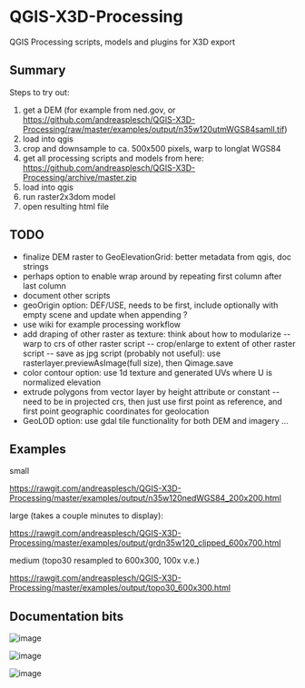 # QGIS-X3D-Processing
QGIS Processing scripts, models and plugins for X3D export

## Summary
Steps to try out:
1. get a DEM (for example from ned.gov, or https://github.com/andreasplesch/QGIS-X3D-Processing/raw/master/examples/output/n35w120utmWGS84samll.tif)
2. load into qgis
3. crop and downsample to ca. 500x500 pixels, warp to longlat WGS84
4. get all processing scripts and models from here: https://github.com/andreasplesch/QGIS-X3D-Processing/archive/master.zip
5. load into qgis
6. run raster2x3dom model
7. open resulting html file

## TODO

 - finalize DEM raster to GeoElevationGrid: better metadata from qgis, doc strings
 - perhaps option to enable wrap around by repeating first column after last column
 - document other scripts
 - geoOrigin option: DEF/USE, needs to be first, include optionally with empty scene and update when appending ?
 - use wiki for example processing workflow
 - add draping of other raster as texture: think about how to modularize
 -- warp to crs of other raster script
 -- crop/enlarge to extent of other raster script
 -- save as jpg script (probably not useful): use rasterlayer.previewAsImage(full size), then Qimage.save
 - color contour option: use 1d texture and generated UVs where U is normalized elevation
 - extrude polygons from vector layer by height attribute or constant
 -- need to be in projected crs, then just use first point as reference, and first point geographic coordinates for geolocation
 - GeoLOD option: use gdal tile functionality for both DEM and imagery
 ...

## Examples

small

https://rawgit.com/andreasplesch/QGIS-X3D-Processing/master/examples/output/n35w120nedWGS84_200x200.html

large (takes a couple minutes to display):

https://rawgit.com/andreasplesch/QGIS-X3D-Processing/master/examples/output/grdn35w120_clipped_600x700.html

medium (topo30 resampled to 600x300, 100x v.e.)

https://rawgit.com/andreasplesch/QGIS-X3D-Processing/master/examples/output/topo30_600x300.html

## Documentation bits

![image](https://cloud.githubusercontent.com/assets/6171115/24326416/1e4c637c-1184-11e7-8f70-bb38487f2bc0.png)

![image](https://cloud.githubusercontent.com/assets/6171115/24084642/29768dc8-0cc4-11e7-94d9-34c2ba85075a.png)

![image](https://cloud.githubusercontent.com/assets/6171115/24065920/feda64fc-0b44-11e7-9f4b-8bbc30e31c88.png)
